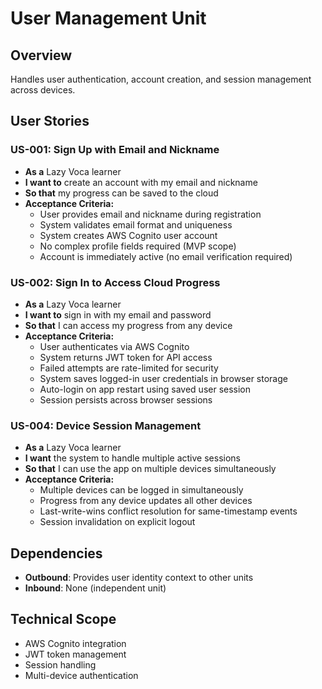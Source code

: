 # User Management Unit

## Overview
Handles user authentication, account creation, and session management across devices.

## User Stories

### US-001: Sign Up with Email and Nickname
- **As a** Lazy Voca learner
- **I want to** create an account with my email and nickname
- **So that** my progress can be saved to the cloud
- **Acceptance Criteria:**
  - User provides email and nickname during registration
  - System validates email format and uniqueness
  - System creates AWS Cognito user account
  - No complex profile fields required (MVP scope)
  - Account is immediately active (no email verification required)

### US-002: Sign In to Access Cloud Progress
- **As a** Lazy Voca learner  
- **I want to** sign in with my email and password
- **So that** I can access my progress from any device
- **Acceptance Criteria:**
  - User authenticates via AWS Cognito
  - System returns JWT token for API access
  - Failed attempts are rate-limited for security
  - System saves logged-in user credentials in browser storage
  - Auto-login on app restart using saved user session
  - Session persists across browser sessions

### US-004: Device Session Management
- **As a** Lazy Voca learner
- **I want** the system to handle multiple active sessions
- **So that** I can use the app on multiple devices simultaneously
- **Acceptance Criteria:**
  - Multiple devices can be logged in simultaneously
  - Progress from any device updates all other devices
  - Last-write-wins conflict resolution for same-timestamp events
  - Session invalidation on explicit logout

## Dependencies
- **Outbound**: Provides user identity context to other units
- **Inbound**: None (independent unit)

## Technical Scope
- AWS Cognito integration
- JWT token management
- Session handling
- Multi-device authentication